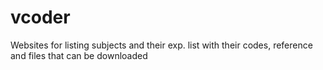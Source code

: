 # vcoder
Websites for listing subjects and their exp. list with their codes, reference and files that can be downloaded
